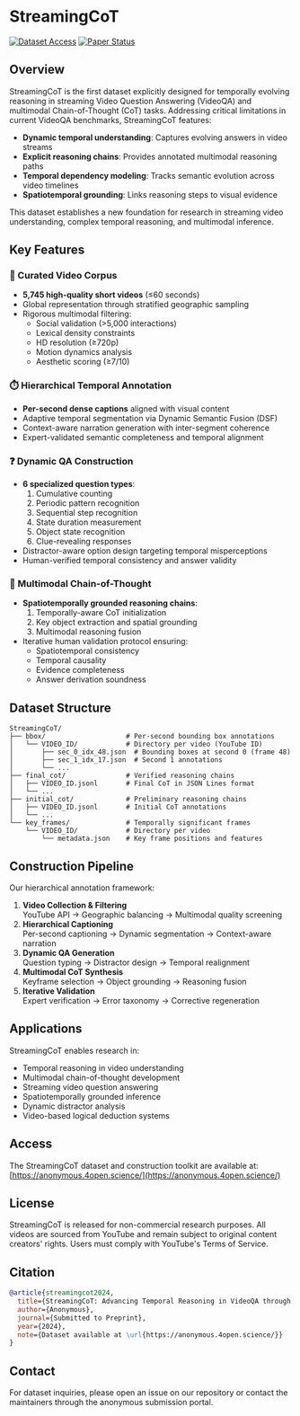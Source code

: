 # StreamingCoT

[![Dataset Access](https://img.shields.io/badge/Dataset-Anonymous%20Access-brightgreen)](https://anonymous.4open.science/)
[![Paper Status](https://img.shields.io/badge/Paper-Preprint-orange)]()

## Overview
StreamingCoT is the first dataset explicitly designed for temporally evolving reasoning in streaming Video Question Answering (VideoQA) and multimodal Chain-of-Thought (CoT) tasks. Addressing critical limitations in current VideoQA benchmarks, StreamingCoT features:

- **Dynamic temporal understanding**: Captures evolving answers in video streams
- **Explicit reasoning chains**: Provides annotated multimodal reasoning paths
- **Temporal dependency modeling**: Tracks semantic evolution across video timelines
- **Spatiotemporal grounding**: Links reasoning steps to visual evidence

This dataset establishes a new foundation for research in streaming video understanding, complex temporal reasoning, and multimodal inference.

## Key Features
### 🎥 Curated Video Corpus
- **5,745 high-quality short videos** (≤60 seconds)
- Global representation through stratified geographic sampling
- Rigorous multimodal filtering:
  - Social validation (>5,000 interactions)
  - Lexical density constraints
  - HD resolution (≥720p)
  - Motion dynamics analysis
  - Aesthetic scoring (≥7/10)

### ⏱️ Hierarchical Temporal Annotation
- **Per-second dense captions** aligned with visual content
- Adaptive temporal segmentation via Dynamic Semantic Fusion (DSF)
- Context-aware narration generation with inter-segment coherence
- Expert-validated semantic completeness and temporal alignment

### ❓ Dynamic QA Construction
- **6 specialized question types**:
  1. Cumulative counting
  2. Periodic pattern recognition
  3. Sequential step recognition
  4. State duration measurement
  5. Object state recognition
  6. Clue-revealing responses
- Distractor-aware option design targeting temporal misperceptions
- Human-verified temporal consistency and answer validity

### 🧠 Multimodal Chain-of-Thought
- **Spatiotemporally grounded reasoning chains**:
  1. Temporally-aware CoT initialization
  2. Key object extraction and spatial grounding
  3. Multimodal reasoning fusion
- Iterative human validation protocol ensuring:
  - Spatiotemporal consistency
  - Temporal causality
  - Evidence completeness
  - Answer derivation soundness

## Dataset Structure
```
StreamingCoT/
├── bbox/                    # Per-second bounding box annotations
│   └── VIDEO_ID/            # Directory per video (YouTube ID)
│       ├── sec_0_idx_48.json  # Bounding boxes at second 0 (frame 48)
│       ├── sec_1_idx_17.json  # Second 1 annotations
│       └── ...              
├── final_cot/               # Verified reasoning chains
│   ├── VIDEO_ID.jsonl       # Final CoT in JSON Lines format
│   └── ...                  
├── initial_cot/             # Preliminary reasoning chains
│   ├── VIDEO_ID.jsonl       # Initial CoT annotations
│   └── ...                  
└── key_frames/              # Temporally significant frames
    └── VIDEO_ID/            # Directory per video
        └── metadata.json    # Key frame positions and features
```

## Construction Pipeline
Our hierarchical annotation framework:
1. **Video Collection & Filtering**  
   YouTube API → Geographic balancing → Multimodal quality screening
2. **Hierarchical Captioning**  
   Per-second captioning → Dynamic segmentation → Context-aware narration
3. **Dynamic QA Generation**  
   Question typing → Distractor design → Temporal realignment
4. **Multimodal CoT Synthesis**  
   Keyframe selection → Object grounding → Reasoning fusion
5. **Iterative Validation**  
   Expert verification → Error taxonomy → Corrective regeneration

## Applications
StreamingCoT enables research in:
- Temporal reasoning in video understanding
- Multimodal chain-of-thought development
- Streaming video question answering
- Spatiotemporally grounded inference
- Dynamic distractor analysis
- Video-based logical deduction systems

## Access
The StreamingCoT dataset and construction toolkit are available at:  
[https://anonymous.4open.science/](https://anonymous.4open.science/)

## License
StreamingCoT is released for non-commercial research purposes. All videos are sourced from YouTube and remain subject to original content creators' rights. Users must comply with YouTube's Terms of Service.

## Citation
```bibtex
@article{streamingcot2024,
  title={StreamingCoT: Advancing Temporal Reasoning in VideoQA through Dynamic Multimodal Chain-of-Thought},
  author={Anonymous},
  journal={Submitted to Preprint},
  year={2024},
  note={Dataset available at \url{https://anonymous.4open.science/}}
}
```

## Contact
For dataset inquiries, please open an issue on our repository or contact the maintainers through the anonymous submission portal.
